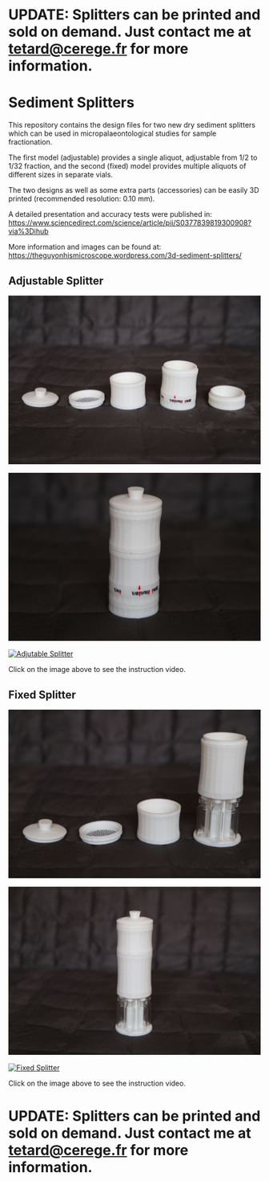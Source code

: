 # UPDATE: Splitters can be printed and sold on demand. Just contact me at tetard@cerege.fr for more information.


# Sediment Splitters

This repository contains the design files for two new dry sediment splitters which can be used in micropalaeontological studies for sample fractionation.

The first model (adjustable) provides a single aliquot, adjustable from 1/2 to 1/32 fraction, and the second (fixed) model provides multiple aliquots of different sizes in separate vials.

The two designs as well as some extra parts (accessories) can be easily 3D printed (recommended resolution: 0.10 mm).

A detailed presentation and accuracy tests were published in: https://www.sciencedirect.com/science/article/pii/S0377839819300908?via%3Dihub

More information and images can be found at: https://theguyonhismicroscope.wordpress.com/3d-sediment-splitters/

## Adjustable Splitter

![AdjustableSplitterParts](adjustable_parts.jpg "Adjustable Splitter Parts")

![AdjustableSplitterWhole](adjustable_whole.jpg "Adjustable Splitter Whole")

[![Adjutable Splitter](https://i.imgur.com/HpgqUH7.png)](https://youtu.be/wMSDQfF5-Y8 "Adjustable Splitter")

Click on the image above to see the instruction video.

## Fixed Splitter

![FixedSplitterParts](fixed_parts.jpg "Fixed Splitter Parts")

![FixedSplitterWhole](fixed_whole.jpg "Fixed Splitter Whole")

[![Fixed Splitter](https://i.imgur.com/77N3Q1R.png)](https://youtu.be/7vonAb4hXPM "Fixed Splitter")

Click on the image above to see the instruction video.

# UPDATE: Splitters can be printed and sold on demand. Just contact me at tetard@cerege.fr for more information.
